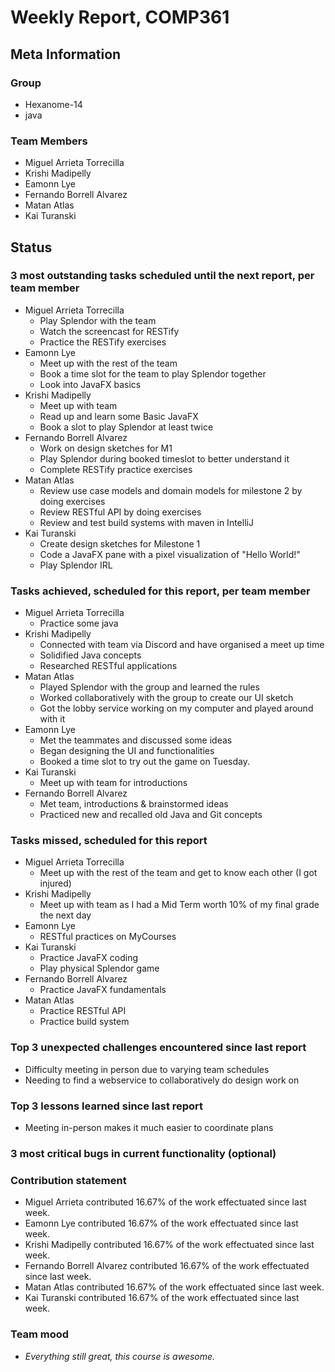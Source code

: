 # Weekly Report, COMP361

## Meta Information

### Group

 * Hexanome-14
 * java

### Team Members

 * Miguel Arrieta Torrecilla
 * Krishi Madipelly
 * Eamonn Lye
 * Fernando Borrell Alvarez
 * Matan Atlas
 * Kai Turanski

## Status

### 3 most outstanding tasks scheduled until the next report, per team member

 * Miguel Arrieta Torrecilla
   * Play Splendor with the team
   * Watch the screencast for RESTify
   * Practice the RESTify exercises
 * Eamonn Lye
   * Meet up with the rest of the team
   * Book a time slot for the team to play Splendor together
   * Look into JavaFX basics
 * Krishi Madipelly
   * Meet up with team
   * Read up and learn some Basic JavaFX 
   * Book a slot to play Splendor at least twice
 * Fernando Borrell Alvarez
   * Work on design sketches for M1
   * Play Splendor during booked timeslot to better understand it
   * Complete RESTify practice exercises
 * Matan Atlas
   * Review use case models and domain models for milestone 2 by doing exercises
   * Review RESTful API by doing exercises
   * Review and test build systems with maven in IntelliJ
 * Kai Turanski
   * Create design sketches for Milestone 1
   * Code a JavaFX pane with a pixel visualization of "Hello World!"
   * Play Splendor IRL

### Tasks achieved, scheduled for this report, per team member  

 * Miguel Arrieta Torrecilla
   * Practice some java
 * Krishi Madipelly
   * Connected with team via Discord and have organised a meet up time 
   * Solidified Java concepts
   * Researched RESTful applications
 * Matan Atlas
   * Played Splendor with the group and learned the rules
   * Worked collaboratively with the group to create our UI sketch
   * Got the lobby service working on my computer and played around with it
 * Eamonn Lye
   * Met the teammates and discussed some ideas
   * Began designing the UI and functionalities
   * Booked a time slot to try out the game on Tuesday.
 * Kai Turanski
   * Meet up with team for introductions
 * Fernando Borrell Alvarez
   * Met team, introductions & brainstormed ideas
   * Practiced new and recalled old Java and Git concepts

### Tasks missed, scheduled for this report

 * Miguel Arrieta Torrecilla
   * Meet up with the rest of the team and get to know each other (I got injured)
 * Krishi Madipelly
   * Meet up with team as I had a Mid Term worth 10% of my final grade the next day
 * Eamonn Lye
   * RESTful practices on MyCourses
 * Kai Turanski
   * Practice JavaFX coding
   * Play physical Splendor game
 * Fernando Borrell Alvarez
   * Practice JavaFX fundamentals
 * Matan Atlas
   * Practice RESTful API
   * Practice build system

### Top 3 unexpected challenges encountered since last report

  * Difficulty meeting in person due to varying team schedules
  * Needing to find a webservice to collaboratively do design work on

### Top 3 lessons learned since last report

  * Meeting in-person makes it much easier to coordinate plans 

### 3 most critical bugs in current functionality (optional)

### Contribution statement

 * Miguel Arrieta contributed 16.67% of the work effectuated since last week.
 * Eamonn Lye contributed 16.67% of the work effectuated since last week.
 * Krishi Madipelly contributed 16.67% of the work effectuated since last week.
 * Fernando Borrell Alvarez contributed 16.67% of the work effectuated since last week.
 * Matan Atlas contributed 16.67% of the work effectuated since last week.
 * Kai Turanski contributed 16.67% of the work effectuated since last week.

### Team mood

 * *Everything still great, this course is awesome.*
